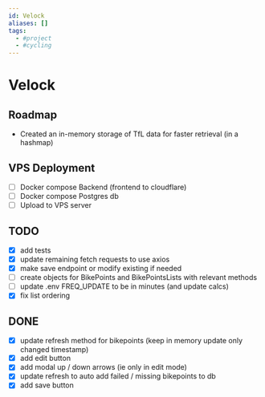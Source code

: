 ```yaml
---
id: Velock
aliases: []
tags:
  - #project
  - #cycling
---
```


# Velock

## Roadmap

- Created an in-memory storage of TfL data for faster retrieval (in a hashmap)

## VPS Deployment

- [ ] Docker compose Backend (frontend to cloudflare)
- [ ] Docker compose Postgres db
- [ ] Upload to VPS server

## TODO

- [x] add tests
- [x] update remaining fetch requests to use axios
- [x] make save endpoint or modify existing if needed
- [ ] create objects for BikePoints and BikePointsLists with relevant methods
- [ ] update .env FREQ_UPDATE to be in minutes (and update calcs)
- [x] fix list ordering

## DONE

- [x] update refresh method for bikepoints (keep in memory update only changed timestamp)
- [x] add edit button
- [x] add modal up / down arrows (ie only in edit mode)
- [x] update refresh to auto add failed / missing bikepoints to db
- [x] add save button
